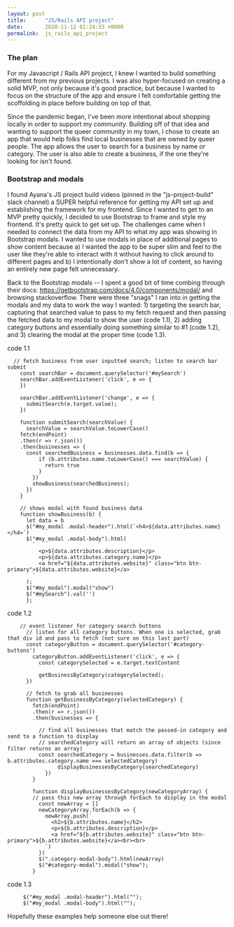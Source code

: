 ```yaml
---
layout: post
title:      "JS/Rails API project"
date:       2020-11-12 01:24:33 +0000
permalink:  js_rails_api_project
---
```



### The plan

For my Javascript / Rails API project, I knew I wanted to build something different from my previous projects. I was also hyper-focused on creating a solid MVP, not only because it's good practice, but because I wanted to focus on the structure of the app and ensure I felt comfortable getting the scoffolding in place before building on top of that. 

Since the pandemic began, I've been more intentional about shopping locally in order to support my community. Building off of that idea and wanting to support the queer community in my town, I chose to create an app that would help folks find local businesses that are owned by queer people. The app allows the user to search for a business by name or category. The user is also able to create a business, if the one they're looking for isn't found.

### Bootstrap and modals
I found Ayana's JS project build videos (pinned in the "js-project-build" slack channel) a SUPER helpful reference for getting my API set up and establishing the framework for my frontend.  Since I wanted to get to an MVP pretty quickly, I decided to use Bootstrap to frame and style my frontend. It's pretty quick to get set up. The challenges came when I needed to connect the data from my API to what my app was showing in Bootstrap modals. I wanted to use modals in place of additional pages to show content because a) I wanted the app to be super slim and feel to the user like they're able to interact with it without having to click around to different pages and b) I intentionally don't show a lot of content, so having an entirely new page felt unnecessary.

Back to the Bootstrap modals -- I spent a good bit of time combing through their docs: https://getbootstrap.com/docs/4.0/components/modal/ and browsing stackoverflow. There were three "snags" I ran into in getting the modals and my data to work the way I wanted: 1) targeting the search bar, capturing that searched value to pass to my fetch request and then passing the fetched data to my modal to show the user (code 1.1), 2) adding category buttons and essentially doing something similar to #1 (code 1.2), and 3) clearing the modal at the proper time (code 1.3).

code 1.1
```
  // fetch business from user inputted search; listen to search bar submit
    const searchBar = document.querySelector('#mySearch')
    searchBar.addEventListener('click', e => {
    })

    searchBar.addEventListener('change', e => {
      submitSearch(e.target.value);
    })

    function submitSearch(searchValue) {
      searchValue = searchValue.toLowerCase()
    fetch(endPoint)
    .then(r => r.json())
    .then(businesses => {
      const searchedBusiness = businesses.data.find(b => {
          if (b.attributes.name.toLowerCase() === searchValue) {
            return true
          }
        })
        showBusiness(searchedBusiness);
      })
    }

    // shows modal with found business data
    function showBusiness(b) {
      let data = b
      $("#my_modal .modal-header").html(`<h4>${data.attributes.name}</h4>`)
      $("#my_modal .modal-body").html(
        `
          <p>${data.attributes.description}</p>
          <p>${data.attributes.category.name}</p>
          <a href="${data.attributes.website}" class="btn btn-primary">${data.attributes.website}</a>
        `
      );
      $("#my_modal").modal("show")
      $("#mySearch").val('')
      };

```

code 1.2
```
    // event listener for category search buttons
      // listen for all category buttons. When one is selected, grab that div id and pass to fetch (not sure on this last part)
      const categoryButton = document.querySelector('#category-buttons')
        categoryButton.addEventListener('click', e => {
          const categorySelected = e.target.textContent

          getBusinessByCategory(categorySelected);
      })

      // fetch to grab all businesses
      function getBusinessByCategory(selectedCategory) {
        fetch(endPoint)
        .then(r => r.json())
        .then(businesses => {

          // find all businesses that match the passed-in category and send to a function to display
          // searchedCategory will return an array of objects (since filter returns an array)
          const searchedCategory = businesses.data.filter(b => b.attributes.category.name === selectedCategory)
                displayBusinessesByCategory(searchedCategory)
            })
        }

        function displayBusinessesByCategory(newCategoryArray) {
        // pass this new array through forEach to display in the modal
          const newArray = []
          newCategoryArray.forEach(b => {
            newArray.push(`
              <h2>${b.attributes.name}</h2>
              <p>${b.attributes.description}</p>
              <a href="${b.attributes.website}" class="btn btn-primary">${b.attributes.website}</a><br><br>
            `)
          })
          $(".category-modal-body").html(newArray)
          $("#category-modal").modal("show");
        }
```

code 1.3
```
     $("#my_modal .modal-header").html("");
     $("#my_modal .modal-body").html("");
```

Hopefully these examples help someone else out there!



